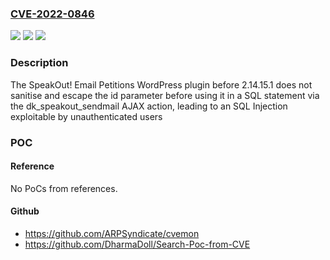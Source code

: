 ### [CVE-2022-0846](https://cve.mitre.org/cgi-bin/cvename.cgi?name=CVE-2022-0846)
![](https://img.shields.io/static/v1?label=Product&message=SpeakOut!%20Email%20Petitions&color=blue)
![](https://img.shields.io/static/v1?label=Version&message=2.14.15.1%3C%202.14.15.1%20&color=brighgreen)
![](https://img.shields.io/static/v1?label=Vulnerability&message=CWE-89%20SQL%20Injection&color=brighgreen)

### Description

The SpeakOut! Email Petitions WordPress plugin before 2.14.15.1 does not sanitise and escape the id parameter before using it in a SQL statement via the dk_speakout_sendmail AJAX action, leading to an SQL Injection exploitable by unauthenticated users

### POC

#### Reference
No PoCs from references.

#### Github
- https://github.com/ARPSyndicate/cvemon
- https://github.com/DharmaDoll/Search-Poc-from-CVE

